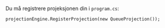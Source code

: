 Du må registrere projeksjonen din i `program.cs`:

`projectionEngine.RegisterProjection(new QueueProjection());`